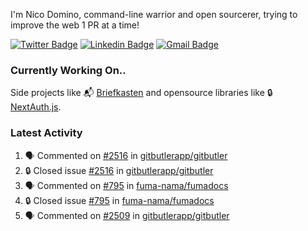 
I'm Nico Domino, command-line warrior and open sourcerer, trying to improve the web 1 PR at a time!

[![Twitter Badge](https://img.shields.io/badge/-@ndom91-1ca0f1?style=flat-square&labelColor=1ca0f1&logo=twitter&logoColor=white&link=https://twitter.com/ndom91)](https://twitter.com/ndom91) [![Linkedin Badge](https://img.shields.io/badge/-ndom91-blue?style=flat-square&logo=Linkedin&logoColor=white&link=https://www.linkedin.com/in/ndom91/)](https://www.linkedin.com/in/ndom91/) [![Gmail Badge](https://img.shields.io/badge/-yo@ndo.dev-c14438?style=flat-square&logo=mail.ru&logoColor=white&link=mailto:yo@ndo.dev)](mailto:yo@ndo.dev)

### Currently Working On..

Side projects like 📬 [Briefkasten](https://briefkastenhq.com) and opensource libraries like 🔒 [NextAuth.js](https://github.com/nextauthjs/next-auth).

<!--START_SECTION_PROFILE_VIEWS:readme-info-->
<!--END_SECTION_PROFILE_VIEWS:readme-info-->

<!--START_SECTION_DAILY_COMMIT:readme-info-->
<!--END_SECTION_DAILY_COMMIT:readme-info-->

<!--START_SECTION_WEEKLY_COMMIT:readme-info-->
<!--END_SECTION_WEEKLY_COMMIT:readme-info-->

### Latest Activity

<!--START_SECTION:activity-->
1. 🗣 Commented on [#2516](https://github.com/gitbutlerapp/gitbutler/issues/2516#issuecomment-2326253594) in [gitbutlerapp/gitbutler](https://github.com/gitbutlerapp/gitbutler)
2. 🔒 Closed issue [#2516](https://github.com/gitbutlerapp/gitbutler/issues/2516) in [gitbutlerapp/gitbutler](https://github.com/gitbutlerapp/gitbutler)
3. 🗣 Commented on [#795](https://github.com/fuma-nama/fumadocs/issues/795#issuecomment-2326251827) in [fuma-nama/fumadocs](https://github.com/fuma-nama/fumadocs)
4. 🔒 Closed issue [#795](https://github.com/fuma-nama/fumadocs/issues/795) in [fuma-nama/fumadocs](https://github.com/fuma-nama/fumadocs)
5. 🗣 Commented on [#2509](https://github.com/gitbutlerapp/gitbutler/issues/2509#issuecomment-2326055800) in [gitbutlerapp/gitbutler](https://github.com/gitbutlerapp/gitbutler)
<!--END_SECTION:activity-->
